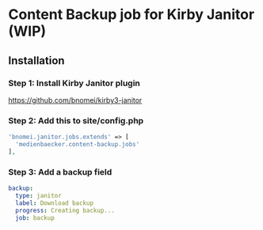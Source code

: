 # Content Backup job for Kirby Janitor (WIP)

## Installation

### Step 1: Install Kirby Janitor plugin

https://github.com/bnomei/kirby3-janitor

### Step 2: Add this to site/config.php

```php
'bnomei.janitor.jobs.extends' => [
  'medienbaecker.content-backup.jobs'
],
```

### Step 3: Add a backup field

```yml
backup:
  type: janitor
  label: Download backup
  progress: Creating backup...
  job: backup
```